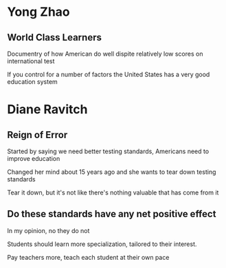 # Yong Zhao
## World Class Learners
Documentry of how American do well dispite relatively low scores on international test

If you control for a number of factors the United States has a very good education system

# Diane Ravitch 
## Reign of Error

Started by saying we need better testing standards, Americans need to improve education

Changed her mind about 15 years ago and she wants to tear down testing standards

Tear it down, but it's not like there's nothing valuable that has come from it
## Do these standards have any net positive effect

In my opinion, no they do not

Students should learn more specialization, tailored to their interest. 

Pay teachers more, teach each student at their own pace 
